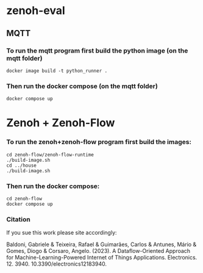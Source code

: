 # zenoh-eval


## MQTT
### To run the mqtt program first build the python image (on the mqtt folder)

`docker image build -t python_runner .`

### Then run the docker compose (on the mqtt folder)

`docker compose up`


# Zenoh + Zenoh-Flow
### To run the zenoh+zenoh-flow program first build the images:

```
cd zenoh-flow/zenoh-flow-runtime
./build-image.sh
cd ../house
./build-image.sh
```

### Then run the docker compose:

```
cd zenoh-flow
docker compose up
```


### Citation
If you sue this work please site accordingly:

Baldoni, Gabriele & Teixeira, Rafael & Guimarães, Carlos & Antunes, Mário & Gomes, Diogo & Corsaro, Angelo. (2023). A Dataflow-Oriented Approach for Machine-Learning-Powered Internet of Things Applications. Electronics. 12. 3940. 10.3390/electronics12183940. 
